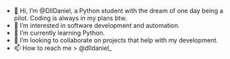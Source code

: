 - 👋 Hi, I’m @DllDaniel, a Python student with the dream of one day being a pilot. Coding is always in my plans btw.
- 👀 I’m interested in software development and automation.
- 🌱 I’m currently learning Python.
- 💞️ I’m looking to collaborate on projects that help with my development.
- 📫 How to reach me > @dlldaniel_

<!---
DllDaniel/DllDaniel is a ✨ special ✨ repository because its `README.md` (this file) appears on your GitHub profile.
You can click the Preview link to take a look at your changes.
--->

